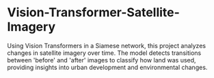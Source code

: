 # Vision-Transformer-Satellite-Imagery
Using Vision Transformers in a Siamese network, this project analyzes changes in satellite imagery over time. The model detects transitions between 'before' and 'after' images to classify how land was used, providing insights into urban development and environmental changes.
